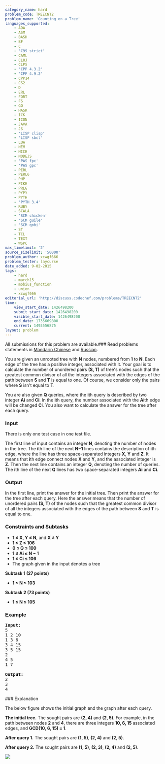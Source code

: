 ```yaml
---
category_name: hard
problem_code: TREECNT2
problem_name: 'Counting on a Tree'
languages_supported:
    - ADA
    - ASM
    - BASH
    - BF
    - C
    - 'C99 strict'
    - CAML
    - CLOJ
    - CLPS
    - 'CPP 4.3.2'
    - 'CPP 4.9.2'
    - CPP14
    - CS2
    - D
    - ERL
    - FORT
    - FS
    - GO
    - HASK
    - ICK
    - ICON
    - JAVA
    - JS
    - 'LISP clisp'
    - 'LISP sbcl'
    - LUA
    - NEM
    - NICE
    - NODEJS
    - 'PAS fpc'
    - 'PAS gpc'
    - PERL
    - PERL6
    - PHP
    - PIKE
    - PRLG
    - PYPY
    - PYTH
    - 'PYTH 3.4'
    - RUBY
    - SCALA
    - 'SCM chicken'
    - 'SCM guile'
    - 'SCM qobi'
    - ST
    - TCL
    - TEXT
    - WSPC
max_timelimit: '2'
source_sizelimit: '50000'
problem_author: xcwgf666
problem_tester: laycurse
date_added: 9-02-2015
tags:
    - hard
    - march15
    - mobius_function
    - union
    - xcwgf666
editorial_url: 'http://discuss.codechef.com/problems/TREECNT2'
time:
    view_start_date: 1426498200
    submit_start_date: 1426498200
    visible_start_date: 1426498200
    end_date: 1735669800
    current: 1493556875
layout: problem
---
```

All submissions for this problem are available.###  Read problems statements in [Mandarin Chinese](http://www.codechef.com/download/translated/MARCH15/mandarin/TREECNT2.pdf) and [Russian](http://www.codechef.com/download/translated/MARCH15/russian/TREECNT2.pdf).

You are given an unrooted tree with **N** nodes, numbered from **1** to **N**. Each edge of the tree has a positive integer, associated with it. Your goal is to calculate the number of unordered pairs **(S, T)** of tree's nodes such that the greatest common divisor of all the integers associated with the edges of the path between **S** and **T** is equal to one. Of course, we consider only the pairs where **S** isn't equal to **T**.

You are also given **Q** queries, where the **i**th query is described by two integer **Ai** and **Ci**. In the **i**th query, the number associated with the **Ai**th edge will be changed **Ci**. You also want to calculate the answer for the tree after each query.

### Input

There is only one test case in one test file.

The first line of input contains an integer **N**, denoting the number of nodes in the tree. The **i**th line of the next **N−1** lines contains the description of **i**th edge, where the line has three space-separated integers **X**, **Y** and **Z**. It means that **i**th edge connect nodes **X** and **Y**, and the associated integer is **Z**. Then the next line contains an integer **Q**, denoting the number of queries. The **i**th line of the next **Q** lines has two space-separated integers **Ai** and **Ci**.

### Output

In the first line, print the answer for the initial tree. Then print the answer for the tree after each query. Here the answer means that the number of unordered pairs **(S, T)** of the nodes such that the greatest common divisor of all the integers associated with the edges of the path between **S** and **T** is equal to one.

### Constraints and Subtasks

- **1 ≤ X, Y ≤ N**, and **X ≠ Y**
- **1 ≤ Z ≤ 106**
- **0 ≤ Q ≤ 100**
- **1 ≤ Ai ≤ N − 1**
- **1 ≤ Ci ≤ 106**
- The graph given in the input denotes a tree

**Subtask 1 (27 points)**

- **1 ≤ N ≤ 103**

**Subtask 2 (73 points)**

- **1 ≤ N ≤ 105**

### Example

<pre><b>Input:</b>
5
1 2 10
1 3 6
3 4 15
3 5 15
2
4 5
1 7

<b>Output:</b>
2
3
4
</pre>### Explanation

The below figure shows the initial graph and the graph after each query.

**The initial tree.** The sought pairs are **(2, 4)** and **(2, 5)**. For example, in the path between nodes **2** and **4**, there are three integers **10, 6, 15** associated edges, and **GCD(10, 6, 15) = 1**.

**After query 1.** The sought pairs are **(1, 5)**, **(2, 4)** and **(2, 5)**.

**After query 2.** The sought pairs are **(1, 5)**, **(2, 3)**, **(2, 4)** and **(2, 5)**.

![](/download/extimages/99ba58eb796a1f68072bef90d1814da4.png)
